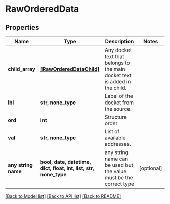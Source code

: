 # RawOrderedData


## Properties
Name | Type | Description | Notes
------------ | ------------- | ------------- | -------------
**child_array** | [**[RawOrderedDataChild]**](RawOrderedDataChild.md) | Any docket text that belongs to the main docket text is added in the child. | 
**lbl** | **str, none_type** | Label of the docket from the source. | 
**ord** | **int** | Structure order | 
**val** | **str, none_type** | List of available addresses. | 
**any string name** | **bool, date, datetime, dict, float, int, list, str, none_type** | any string name can be used but the value must be the correct type | [optional]

[[Back to Model list]](../README.md#documentation-for-models) [[Back to API list]](../README.md#documentation-for-api-endpoints) [[Back to README]](../README.md)


